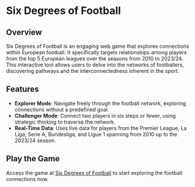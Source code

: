 # Six Degrees of Football

## Overview
Six Degrees of Football is an engaging web game that explores connections within European football. It specifically targets relationships among players from the top 5 European leagues over the seasons from 2010 to 2023/24. This interactive tool allows users to delve into the networks of footballers, discovering pathways and the interconnectedness inherent in the sport.

## Features
- **Explorer Mode**: Navigate freely through the football network, exploring connections without a predefined goal.
- **Challenger Mode**: Connect two players in six steps or fewer, using strategic thinking to traverse the network.
- **Real-Time Data**: Uses live data for players from the Premier League, La Liga, Serie A, Bundesliga, and Ligue 1 spanning from 2010 up to the 2023/24 season.

## Play the Game
Access the game at [Six Degrees of Football](https://sixdegrees.kabirwahi.com) to start exploring the football connections now.
